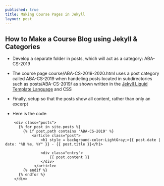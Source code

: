 ```yaml
---
published: true
title: Making Course Pages in Jekyll
layout: post
---
```

## How to Make a Course Blog using Jekyll & Categories

- Develop a separate folder in posts, which will act as a category: ABA-CS-2019  
  
- The course page course/ABA-CS-2019-2020.html uses a post category called ABA-CS-2019 when handeling posts located in subdirectories such as posts/ABA-CS-2019/ as shown written in the [Jekyll Liquid Template Language](https://shopify.github.io/liquid/) and CSS
  
- Finally, setup so that the posts show all content, rather than only an excerpt

- Here is the code:  
  
```liquid
    <div class="posts">
      {% for post in site.posts %}
      	{% if post.path contains 'ABA-CS-2019' %}
      		<article class="post">
              	<h1 style = background-color:LightGray;>{{ post.date | date: "%B %e, %Y" }} - {{ post.title }}</h1>
          
            	<div class="entry">
              		{{ post.content }}
            	</div>
     		 </article>
        {% endif %}
      {% endfor %}
    </div>
```